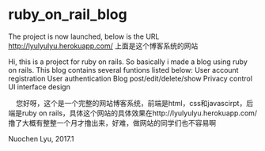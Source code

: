 # ruby_on_rail_blog         

The project is now launched, below is the URL
http://lyulyulyu.herokuapp.com/
上面是这个博客系统的网站

Hi, this is a project for ruby on rails. So basically i made a blog using ruby on rails.
This blog contains several funtions listed below:
    User account registration 
    User authentication 
    Blog post/edit/delete/show
    Privacy control
    UI interface design
    
    
您好呀，这个是一个完整的网站博客系统，前端是html，css和javascirpt，后端是ruby on rails，具体这个网站的具体效果在http://lyulyulyu.herokuapp.com/
撸了大概有整整一个月才撸出来，好难，做网站的同学们也不容易啊

Nuochen Lyu, 2017.1
    
    
